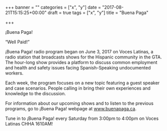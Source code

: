 +++
banner = ""
categories = ["x", "y"]
date = "2017-08-21T15:15:25+00:00"
draft = true
tags = ["x", "y"]
title = "Buena Paga"

+++


¡Buena Paga!

“Well Paid!”

¡Buena Paga! radio program began on June 3, 2017 on Voces Latinas, a radio station that broadcasts shows for the Hispanic community in the GTA. The hour-long show provides a platform to discuss common employment and health and safety issues facing Spanish-Speaking undocumented workers.

Each week, the program focuses on a new topic featuring a guest speaker and case scenarios. People calling in bring their own experiences and knowledge to the discussion.

For information about our upcoming shows and to listen to the previous programs, go to ¡Buena Paga! webpage at www.buenapaga.ca.

Tune in to ¡Buena Paga! every Saturday from 3:00pm to 4:00pm on Voces Latinas CHHA 1610AM!